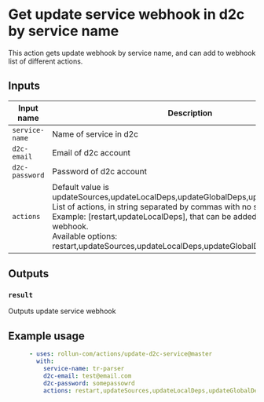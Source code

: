 # Get update service webhook in d2c by service name

This action gets update webhook by service name, and can add to webhook list of different actions.

## Inputs

| Input name  | Description|
| ------------- | ------------- |
| `service-name` | Name of service in d2c |
| `d2c-email` | Email of d2c account |
| `d2c-password` | Password of d2c account |
| `actions` | Default value is updateSources,updateLocalDeps,updateGlobalDeps,updateVersion.<br>List of actions, in string separated by commas with no spaces.<br>Example: [restart,updateLocalDeps], that can be added to update webhook. <br> Available options: restart,updateSources,updateLocalDeps,updateGlobalDeps,updateVersion |

## Outputs

### `result`

Outputs update service webhook

## Example usage

```yml
      - uses: rollun-com/actions/update-d2c-service@master
        with:
          service-name: tr-parser
          d2c-email: test@email.com
          d2c-password: somepassowrd
          actions: restart,updateSources,updateLocalDeps,updateGlobalDeps,updateVersion
```
